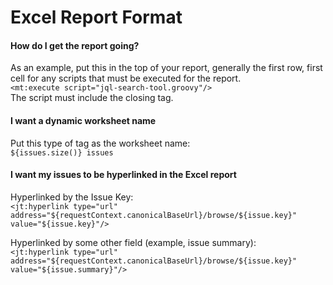 # Excel Report Format

<h4> How do I get the report going? </h4>

As an example, put this in the top of your report, generally the first row, first cell for any scripts that must be executed for the report.  
`<mt:execute script="jql-search-tool.groovy"/>`  
The script must include the closing tag.

<h4>I want a dynamic worksheet name</h4>  

Put this type of tag as the worksheet name:  
`${issues.size()} issues`

<h4>I want my issues to be hyperlinked in the Excel report</h4>

Hyperlinked by the Issue Key:  
`<jt:hyperlink type="url" address="${requestContext.canonicalBaseUrl}/browse/${issue.key}" value="${issue.key}"/>` 

Hyperlinked by some other field (example, issue summary):  
`<jt:hyperlink type="url" address="${requestContext.canonicalBaseUrl}/browse/${issue.key}" value="${issue.summary}"/>`

